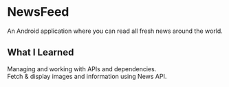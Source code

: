 # NewsFeed
An Android application where you can read all fresh news around the world.

## What I Learned
Managing and working with APIs and dependencies. <br>
Fetch & display images and information using News API.
